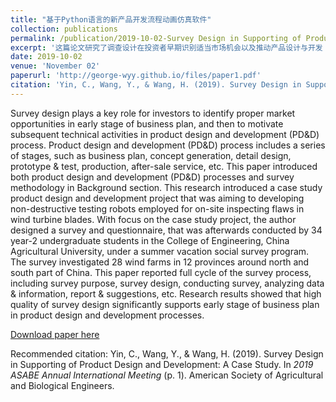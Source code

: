 ```yaml
---
title: "基于Python语言的新产品开发流程动画仿真软件"
collection: publications
permalink: /publication/2019-10-02-Survey Design in Supporting of Product Design and Development-number-1
excerpt: '这篇论文研究了调查设计在投资者早期识别适当市场机会以及推动产品设计与开发（PD&D）过程中的重要作用。通过介绍产品设计与开发的流程和调查方法学，该研究以一个案例研究项目为例，旨在开发用于检测风力发电机叶片缺陷的非破坏性测试机器人。研究设计了一项调查问卷，并由中国农业大学工学院34名大二本科生在暑期社会调查项目中进行了调查，调查范围覆盖了中国南北部12个省份的28个风电场。研究结果表明，高质量的调查设计对产品设计与开发过程中的商业计划的早期阶段具有显著支持作用。'
date: 2019-10-02
venue: 'November 02'
paperurl: 'http://george-wyy.github.io/files/paper1.pdf'
citation: 'Yin, C., Wang, Y., & Wang, H. (2019). Survey Design in Supporting of Product Design and Development: A Case Study. In _2019 ASABE Annual International Meeting_ (p. 1). American Society of Agricultural and Biological Engineers.'
---
```

Survey design plays a key role for investors to identify proper market opportunities in early stage of business plan, and then to motivate subsequent technical activities in product design and development (PD&D) process. Product design and development (PD&D) process includes a series of stages, such as business plan, concept generation, detail design, prototype & test, production, after-sale service, etc. This paper introduced both product design and development (PD&D) processes and survey methodology in Background section. This research introduced a case study product design and development project that was aiming to developing non-destructive testing robots employed for on-site inspecting flaws in wind turbine blades. With focus on the case study project, the author designed a survey and questionnaire, that was afterwards conducted by 34 year-2 undergraduate students in the College of Engineering, China Agricultural University, under a summer vacation social survey program. The survey investigated 28 wind farms in 12 provinces around north and south part of China. This paper reported full cycle of the survey process, including survey purpose, survey design, conducting survey, analyzing data & information, report & suggestions, etc. Research results showed that high quality of survey design significantly supports early stage of business plan in product design and development processes.

[Download paper here](http://george-wyy.github.io/files/paper1.pdf)

Recommended citation: Yin, C., Wang, Y., & Wang, H. (2019). Survey Design in Supporting of Product Design and Development: A Case Study. In _2019 ASABE Annual International Meeting_ (p. 1). American Society of Agricultural and Biological Engineers.